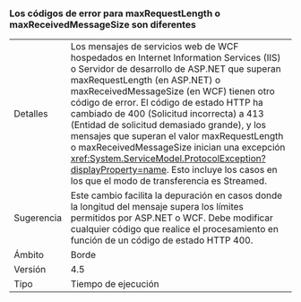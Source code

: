 ### <a name="error-codes-for-maxrequestlength-or-maxreceivedmessagesize-are-different"></a>Los códigos de error para maxRequestLength o maxReceivedMessageSize son diferentes

|   |   |
|---|---|
|Detalles|Los mensajes de servicios web de WCF hospedados en Internet Information Services (IIS) o Servidor de desarrollo de ASP.NET que superan maxRequestLength (en ASP.NET) o maxReceivedMessageSize (en WCF) tienen otro código de error. El código de estado HTTP ha cambiado de 400 (Solicitud incorrecta) a 413 (Entidad de solicitud demasiado grande), y los mensajes que superan el valor maxRequestLength o maxReceivedMessageSize inician una excepción <xref:System.ServiceModel.ProtocolException?displayProperty=name>. Esto incluye los casos en los que el modo de transferencia es Streamed.|
|Sugerencia|Este cambio facilita la depuración en casos donde la longitud del mensaje supera los límites permitidos por ASP.NET o WCF. Debe modificar cualquier código que realice el procesamiento en función de un código de estado HTTP 400.|
|Ámbito|Borde|
|Versión|4.5|
|Tipo|Tiempo de ejecución|

